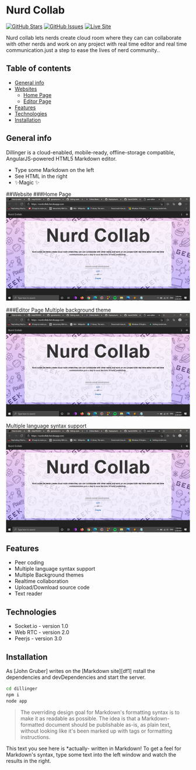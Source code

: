 # Nurd Collab
 [![GitHub Stars](https://img.shields.io/github/stars/AJOO7/nurdcollab.svg)](https://github.com/AJOO7/nurdcollab/stargazers) [![GitHub Issues](https://img.shields.io/github/issues/AJOO7/nurdcollab.svg)](https://github.com/AJOO7/nurdcollab/issues)  [![Live Site](https://img.shields.io/badge/demo-online-green.svg)](https://nurdcollab.herokuapp.com) 

Nurd collab lets nerds create cloud room where they can can collaborate with other nerds and work on any project with real time editor and real time communication.just a step to ease the lives of nerd community..
 
 ## Table of contents
* [General info](#general-info)
* [Websites](#websites)
  * [Home Page](#home-page)
  * [Editor Page](#editor-page)
* [Features](#features)
* [Technologies](#technologies)
* [Installation](#installation)

## General info

Dillinger is a cloud-enabled, mobile-ready, offline-storage compatible,
AngularJS-powered HTML5 Markdown editor.

- Type some Markdown on the left
- See HTML in the right
- ✨Magic ✨

##Website
###Home Page
![Website Preview](./assets/images/home_page.png)

###Editor Page
Multiple background theme
![Website Preview](./assets/images/home_page.png)

Multiple language syntax support
![Website Preview](./assets/images/home_page.png)

## Features

- Peer coding 
- Multiple language syntax support
- Multiple Background themes
- Realtime collaboration
- Upload/Download source code
- Text reader

## Technologies
* Socket.io - version 1.0
* Web RTC - version 2.0
* Peerjs - version 3.0

## Installation

As [John Gruber] writes on the [Markdown site][df1]
nstall the dependencies and devDependencies and start the server.

```sh
cd dillinger
npm i
node app
```

> The overriding design goal for Markdown's
> formatting syntax is to make it as readable
> as possible. The idea is that a
> Markdown-formatted document should be
> publishable as-is, as plain text, without
> looking like it's been marked up with tags
> or formatting instructions.

This text you see here is *actually- written in Markdown! To get a feel
for Markdown's syntax, type some text into the left window and
watch the results in the right.





